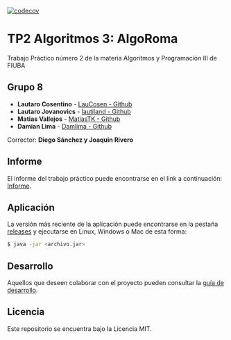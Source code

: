 [![codecov](https://codecov.io/gh/lautiland/TP2-ALGO3/graph/badge.svg?token=0CU3I0Z2XW)](https://codecov.io/gh/lautiland/TP2-ALGO3)

# TP2 Algoritmos 3: AlgoRoma 

Trabajo Práctico número 2 de la materia Algoritmos y Programación III de FIUBA

## Grupo 8

* **Lautaro Cosentino** - [LauCosen - Github](https://github.com/LauCosen)
* **Lautaro Jovanovics** - [lautiland - Github](https://github.com/lautiland)
* **Matias Vallejos** - [MatiasTK - Github](https://github.com/MatiasTK)
* **Damian Lima** - [Damlima - Github](https://github.com/Damlima)

Corrector: **Diego Sánchez y Joaquin Rivero**

## Informe

El informe del trabajo práctico puede encontrarse en el link a continuación: [Informe](https://www.overleaf.com/project/6567a55cc72db212dfee7018).

## Aplicación

La versión más reciente de la aplicación puede encontrarse en la pestaña [releases](https://github.com/fiuba/algo3_proyecto_base_tp2/releases/latest) y ejecutarse en Linux, Windows o Mac de esta forma:

```bash
$ java -jar <archivo.jar>
```

## Desarrollo

Aquellos que deseen colaborar con el proyecto pueden consultar la [guía de desarrollo](./docs/Desarrollo.md).

## Licencia

Este repositorio se encuentra bajo la Licencia MIT.
